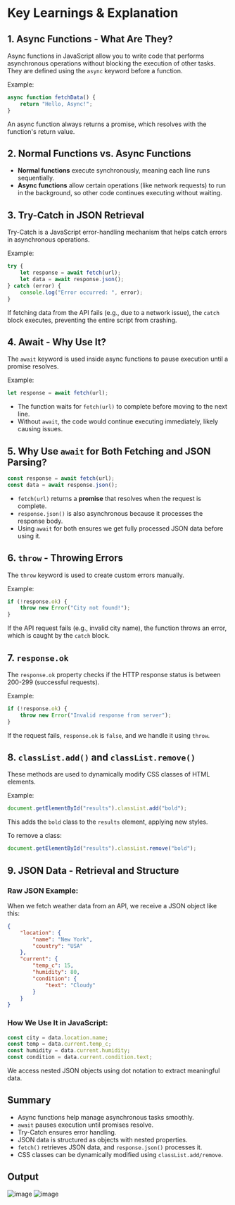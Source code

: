 # Key Learnings & Explanation

## 1. Async Functions - What Are They?
Async functions in JavaScript allow you to write code that performs asynchronous operations without blocking the execution of other tasks. They are defined using the `async` keyword before a function.

Example:
```javascript
async function fetchData() {
    return "Hello, Async!";
}
```
An async function always returns a promise, which resolves with the function's return value.

## 2. Normal Functions vs. Async Functions
- **Normal functions** execute synchronously, meaning each line runs sequentially.
- **Async functions** allow certain operations (like network requests) to run in the background, so other code continues executing without waiting.

## 3. Try-Catch in JSON Retrieval
Try-Catch is a JavaScript error-handling mechanism that helps catch errors in asynchronous operations.

Example:
```javascript
try {
    let response = await fetch(url);
    let data = await response.json();
} catch (error) {
    console.log("Error occurred: ", error);
}
```
If fetching data from the API fails (e.g., due to a network issue), the `catch` block executes, preventing the entire script from crashing.

## 4. Await - Why Use It?
The `await` keyword is used inside async functions to pause execution until a promise resolves.

Example:
```javascript
let response = await fetch(url);
```
- The function waits for `fetch(url)` to complete before moving to the next line.
- Without `await`, the code would continue executing immediately, likely causing issues.

## 5. Why Use `await` for Both Fetching and JSON Parsing?
```javascript
const response = await fetch(url);
const data = await response.json();
```
- `fetch(url)` returns a **promise** that resolves when the request is complete.
- `response.json()` is also asynchronous because it processes the response body.
- Using `await` for both ensures we get fully processed JSON data before using it.

## 6. `throw` - Throwing Errors
The `throw` keyword is used to create custom errors manually.

Example:
```javascript
if (!response.ok) {
    throw new Error("City not found!");
}
```
If the API request fails (e.g., invalid city name), the function throws an error, which is caught by the `catch` block.

## 7. `response.ok`
The `response.ok` property checks if the HTTP response status is between 200-299 (successful requests).

Example:
```javascript
if (!response.ok) {
    throw new Error("Invalid response from server");
}
```
If the request fails, `response.ok` is `false`, and we handle it using `throw`.

## 8. `classList.add()` and `classList.remove()`
These methods are used to dynamically modify CSS classes of HTML elements.

Example:
```javascript
document.getElementById("results").classList.add("bold");
```
This adds the `bold` class to the `results` element, applying new styles.

To remove a class:
```javascript
document.getElementById("results").classList.remove("bold");
```

## 9. JSON Data - Retrieval and Structure
### Raw JSON Example:
When we fetch weather data from an API, we receive a JSON object like this:
```json
{
    "location": {
        "name": "New York",
        "country": "USA"
    },
    "current": {
        "temp_c": 15,
        "humidity": 80,
        "condition": {
            "text": "Cloudy"
        }
    }
}
```

### How We Use It in JavaScript:
```javascript
const city = data.location.name;
const temp = data.current.temp_c;
const humidity = data.current.humidity;
const condition = data.current.condition.text;
```
We access nested JSON objects using dot notation to extract meaningful data.

## Summary
- Async functions help manage asynchronous tasks smoothly.
- `await` pauses execution until promises resolve.
- Try-Catch ensures error handling.
- JSON data is structured as objects with nested properties.
- `fetch()` retrieves JSON data, and `response.json()` processes it.
- CSS classes can be dynamically modified using `classList.add/remove`.
  
## Output
![image](https://github.com/user-attachments/assets/38e5231f-7427-4b0b-8912-4efb8db66f41)
![image](https://github.com/user-attachments/assets/7b02c761-01e7-4ebf-8279-911332af3dfe)

